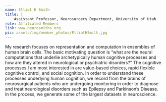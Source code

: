 ```yaml
---
name: Elliot H Smith
title: |
    Assistant Professor, Neurosurgery Department, University of Utah
role: Affiliated Members
link: www.neurosmiths.org
pic: assets/img/member_photos/ElliotHSmith.jpg
---
```


My research focuses on representation and computation in ensembles of human brain cells. The basic motivating question is “what are the neural computations that underlie archetypically human cognitive processes and how are they altered in neurological or psychiatric disorders?” The cognitive processes I am most interested in are value-based choices, rapid flexible cognitive control, and social cognition. In order to understand these processes underlying human cognition, we record from the brains of neurosurgical patients who are undergoing monitoring in order to diagnose and treat neurological disorders such as Epilepsy and Parkinson’s Disease. In the process, we generate some of the largest datasets in neuroscience.
